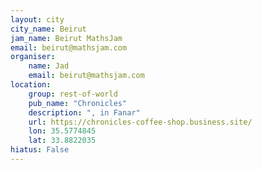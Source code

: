 ```yaml
---
layout: city                                           
city_name: Beirut                                                                
jam_name: Beirut MathsJam
email: beirut@mathsjam.com
organiser:
    name: Jad
    email: beirut@mathsjam.com
location:
    group: rest-of-world
    pub_name: "Chronicles"
    description: ", in Fanar"
    url: https://chronicles-coffee-shop.business.site/
    lon: 35.5774845
    lat: 33.8822035
hiatus: False
---
```

